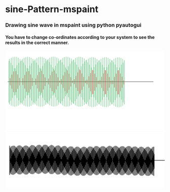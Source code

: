 # sine-Pattern-mspaint

### Drawing sine wave in mspaint using python pyautogui
#### You have to change co-ordinates according to your system to see the results in the correct manner.

<img src='https://github.com/UjjwalSk/sine-Pattern-mspaint/blob/main/temp/Untitled3.png'>
<br>
<img src='https://github.com/UjjwalSk/sine-Pattern-mspaint/blob/main/temp/Untitledx.png'>

